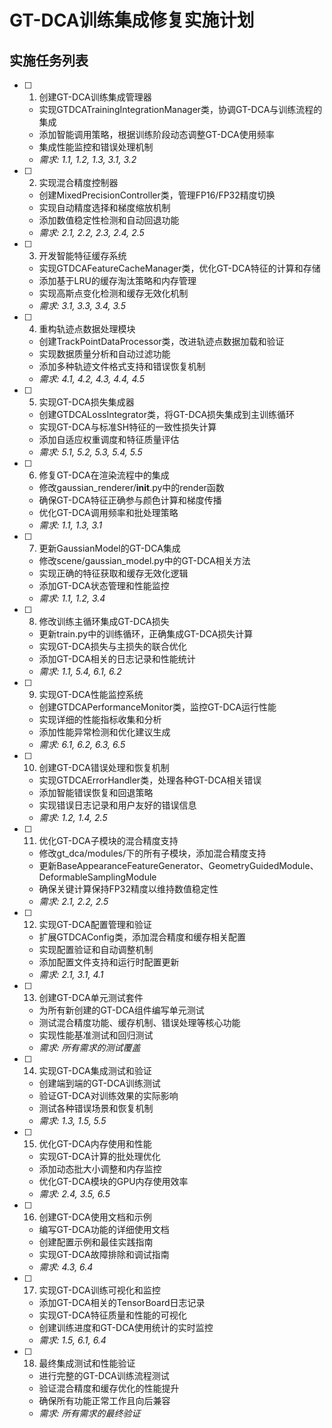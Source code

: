 # GT-DCA训练集成修复实施计划

## 实施任务列表

- [ ] 1. 创建GT-DCA训练集成管理器
  - 实现GTDCATrainingIntegrationManager类，协调GT-DCA与训练流程的集成
  - 添加智能调用策略，根据训练阶段动态调整GT-DCA使用频率
  - 集成性能监控和错误处理机制
  - _需求: 1.1, 1.2, 1.3, 3.1, 3.2_

- [ ] 2. 实现混合精度控制器
  - 创建MixedPrecisionController类，管理FP16/FP32精度切换
  - 实现自动精度选择和梯度缩放机制
  - 添加数值稳定性检测和自动回退功能
  - _需求: 2.1, 2.2, 2.3, 2.4, 2.5_

- [ ] 3. 开发智能特征缓存系统
  - 实现GTDCAFeatureCacheManager类，优化GT-DCA特征的计算和存储
  - 添加基于LRU的缓存淘汰策略和内存管理
  - 实现高斯点变化检测和缓存无效化机制
  - _需求: 3.1, 3.3, 3.4, 3.5_

- [ ] 4. 重构轨迹点数据处理模块
  - 创建TrackPointDataProcessor类，改进轨迹点数据加载和验证
  - 实现数据质量分析和自动过滤功能
  - 添加多种轨迹文件格式支持和错误恢复机制
  - _需求: 4.1, 4.2, 4.3, 4.4, 4.5_

- [ ] 5. 实现GT-DCA损失集成器
  - 创建GTDCALossIntegrator类，将GT-DCA损失集成到主训练循环
  - 实现GT-DCA与标准SH特征的一致性损失计算
  - 添加自适应权重调度和特征质量评估
  - _需求: 5.1, 5.2, 5.3, 5.4, 5.5_

- [ ] 6. 修复GT-DCA在渲染流程中的集成






  - 修改gaussian_renderer/__init__.py中的render函数
  - 确保GT-DCA特征正确参与颜色计算和梯度传播
  - 优化GT-DCA调用频率和批处理策略
  - _需求: 1.1, 1.3, 3.1_

- [ ] 7. 更新GaussianModel的GT-DCA集成
  - 修改scene/gaussian_model.py中的GT-DCA相关方法
  - 实现正确的特征获取和缓存无效化逻辑
  - 添加GT-DCA状态管理和性能监控
  - _需求: 1.1, 1.2, 3.4_

- [ ] 8. 修改训练主循环集成GT-DCA损失
  - 更新train.py中的训练循环，正确集成GT-DCA损失计算
  - 实现GT-DCA损失与主损失的联合优化
  - 添加GT-DCA相关的日志记录和性能统计
  - _需求: 1.1, 5.4, 6.1, 6.2_

- [ ] 9. 实现GT-DCA性能监控系统
  - 创建GTDCAPerformanceMonitor类，监控GT-DCA运行性能
  - 实现详细的性能指标收集和分析
  - 添加性能异常检测和优化建议生成
  - _需求: 6.1, 6.2, 6.3, 6.5_

- [ ] 10. 创建GT-DCA错误处理和恢复机制
  - 实现GTDCAErrorHandler类，处理各种GT-DCA相关错误
  - 添加智能错误恢复和回退策略
  - 实现错误日志记录和用户友好的错误信息
  - _需求: 1.2, 1.4, 2.5_

- [ ] 11. 优化GT-DCA子模块的混合精度支持
  - 修改gt_dca/modules/下的所有子模块，添加混合精度支持
  - 更新BaseAppearanceFeatureGenerator、GeometryGuidedModule、DeformableSamplingModule
  - 确保关键计算保持FP32精度以维持数值稳定性
  - _需求: 2.1, 2.2, 2.5_

- [ ] 12. 实现GT-DCA配置管理和验证
  - 扩展GTDCAConfig类，添加混合精度和缓存相关配置
  - 实现配置验证和自动调整机制
  - 添加配置文件支持和运行时配置更新
  - _需求: 2.1, 3.1, 4.1_

- [ ] 13. 创建GT-DCA单元测试套件
  - 为所有新创建的GT-DCA组件编写单元测试
  - 测试混合精度功能、缓存机制、错误处理等核心功能
  - 实现性能基准测试和回归测试
  - _需求: 所有需求的测试覆盖_

- [ ] 14. 实现GT-DCA集成测试和验证
  - 创建端到端的GT-DCA训练测试
  - 验证GT-DCA对训练效果的实际影响
  - 测试各种错误场景和恢复机制
  - _需求: 1.3, 1.5, 5.5_

- [ ] 15. 优化GT-DCA内存使用和性能
  - 实现GT-DCA计算的批处理优化
  - 添加动态批大小调整和内存监控
  - 优化GT-DCA模块的GPU内存使用效率
  - _需求: 2.4, 3.5, 6.5_

- [ ] 16. 创建GT-DCA使用文档和示例
  - 编写GT-DCA功能的详细使用文档
  - 创建配置示例和最佳实践指南
  - 实现GT-DCA故障排除和调试指南
  - _需求: 4.3, 6.4_

- [ ] 17. 实现GT-DCA训练可视化和监控
  - 添加GT-DCA相关的TensorBoard日志记录
  - 实现GT-DCA特征质量和性能的可视化
  - 创建训练进度和GT-DCA使用统计的实时监控
  - _需求: 1.5, 6.1, 6.4_

- [ ] 18. 最终集成测试和性能验证
  - 进行完整的GT-DCA训练流程测试
  - 验证混合精度和缓存优化的性能提升
  - 确保所有功能正常工作且向后兼容
  - _需求: 所有需求的最终验证_